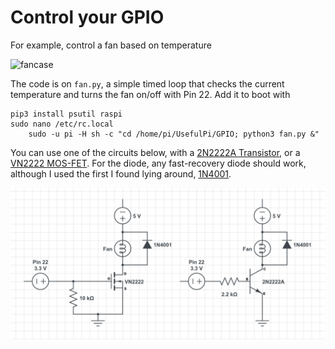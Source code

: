 # Control your GPIO

For example, control a fan based on temperature

![fancase](https://cdn.itead.cc/media/catalog/product/cache/1/image/9df78eab33525d08d6e5fb8d27136e95/t/r/transparent_acrylic_case_cooling_fan_for_raspberry_pi_3_2_b-1.jpg)

The code is on `fan.py`, a simple timed loop that checks the current temperature and turns the fan on/off with Pin 22. Add it to boot with

    pip3 install psutil raspi
    sudo nano /etc/rc.local
        sudo -u pi -H sh -c "cd /home/pi/UsefulPi/GPIO; python3 fan.py &"
        

You can use one of the circuits below, with a [2N2222A Transistor](http://web.mit.edu/6.101/www/reference/2N2222A.pdf), or a [VN2222 MOS-FET](https://www.mouser.com/ds/2/268/VN2222-1181471.pdf). For the diode, any fast-recovery diode should work, although I used the first I found lying around, [1N4001](https://www.diodes.com/assets/Datasheets/ds28002.pdf).

![fan](https://raw.githubusercontent.com/bluemoon93/UsefulPi/master/GPIO/schematics.png)
